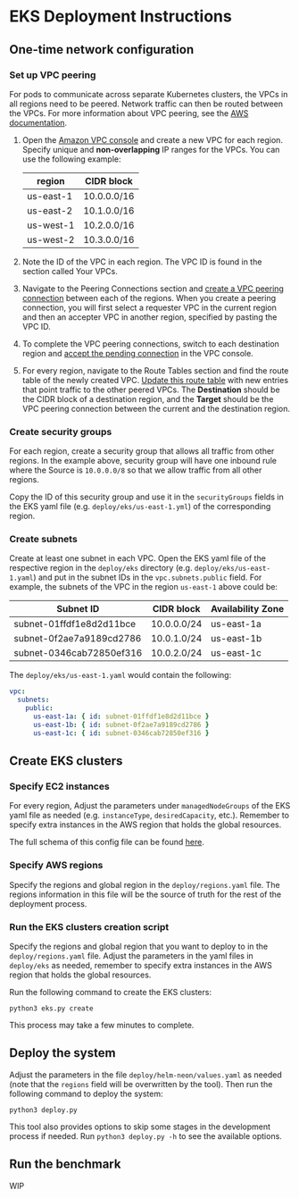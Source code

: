 # EKS Deployment Instructions

## One-time network configuration

### Set up VPC peering

For pods to communicate across separate Kubernetes clusters, the VPCs in all regions need to be peered. Network traffic can then be routed between the VPCs. For more information about VPC peering, see the [AWS documentation](https://docs.aws.amazon.com/vpc/latest/peering/what-is-vpc-peering.html).

1. Open the [Amazon VPC console](https://console.aws.amazon.com/vpc/) and create a new VPC for each region. Specify unique and **non-overlapping** IP ranges for the VPCs. You can use the following example:

    | region | CIDR block |
    |--------|------------|
    | us-east-1 | 10.0.0.0/16 |
    | us-east-2 | 10.1.0.0/16 |
    | us-west-1 | 10.2.0.0/16 |
    | us-west-2 | 10.3.0.0/16 |

1. Note the ID of the VPC in each region. The VPC ID is found in the section called Your VPCs.

1. Navigate to the Peering Connections section and [create a VPC peering connection](https://docs.aws.amazon.com/vpc/latest/peering/create-vpc-peering-connection.html#create-vpc-peering-connection-local) between each of the regions. When you create a peering connection, you will first select a requester VPC in the current region and then an accepter VPC in another region, specified by pasting the VPC ID.   

1. To complete the VPC peering connections, switch to each destination region and [accept the pending connection](https://docs.aws.amazon.com/vpc/latest/peering/create-vpc-peering-connection.html#accept-vpc-peering-connection) in the VPC console.

1. For every region, navigate to the Route Tables section and find the route table of the newly created VPC. [Update this route table](https://docs.aws.amazon.com/vpc/latest/peering/vpc-peering-routing.html) with new entries that point traffic to the other peered VPCs. The **Destination** should be the CIDR block of a destination region, and the **Target** should be the VPC peering connection between the current and the destination region.

### Create security groups

For each region, create a security group that allows all traffic from other regions. In the example above, security group will have one inbound rule where the Source is `10.0.0.0/8` so that we allow traffic from all other regions.

Copy the ID of this security group and use it in the `securityGroups` fields in the EKS yaml file (e.g. `deploy/eks/us-east-1.yml`) of the corresponding region.


### Create subnets

Create at least one subnet in each VPC. Open the EKS yaml file of the respective region in the `deploy/eks` directory (e.g. `deploy/eks/us-east-1.yaml`) and put in the subnet IDs in the `vpc.subnets.public` field. For example, the subnets of the VPC in the region `us-east-1` above could be:

| Subnet ID | CIDR block | Availability Zone |
|-----------|------------|-------------------|
| subnet-01ffdf1e8d2d11bce | 10.0.0.0/24 | us-east-1a |
| subnet-0f2ae7a9189cd2786 | 10.0.1.0/24 | us-east-1b |
| subnet-0346cab72850ef316 | 10.0.2.0/24 | us-east-1c |

The `deploy/eks/us-east-1.yaml` would contain the following:

```yaml
vpc:
  subnets:
    public:
      us-east-1a: { id: subnet-01ffdf1e8d2d11bce }
      us-east-1b: { id: subnet-0f2ae7a9189cd2786 }
      us-east-1c: { id: subnet-0346cab72850ef316 }
``````

## Create EKS clusters

### Specify EC2 instances

For every region, Adjust the parameters under `managedNodeGroups` of the EKS yaml file as needed (e.g. `instanceType`, `desiredCapacity`, etc.). Remember to specify extra instances in the AWS region that holds the global resources.

The full schema of this config file can be found [here](https://eksctl.io/usage/schema/#managedNodeGroups).

### Specify AWS regions

Specify the regions and global region in the `deploy/regions.yaml` file. The regions information in this file will be the source of truth for the rest of the deployment process.

### Run the EKS clusters creation script

Specify the regions and global region that you want to deploy to in the `deploy/regions.yaml` file. Adjust the parameters in the yaml files in `deploy/eks` as needed, remember to specify extra instances in the AWS region that holds the global resources. 

Run the following command to create the EKS clusters:

```
python3 eks.py create
```

This process may take a few minutes to complete.

## Deploy the system

Adjust the parameters in the file `deploy/helm-neon/values.yaml` as needed (note that the `regions` field will be overwritten by the tool). Then run the following command to deploy the system:

```
python3 deploy.py 
```

This tool also provides options to skip some stages in the development process if needed. Run `python3 deploy.py -h` to see the available options.

## Run the benchmark

WIP